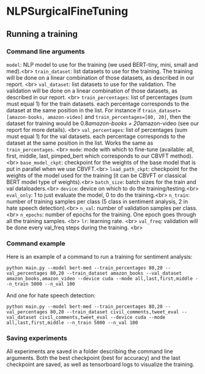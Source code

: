 # NLPSurgicalFineTuning

## Running a training

### Command line arguments

`model`: NLP model to use for the training (we used BERT-tiny, mini, small and med).<br\>
`train_dataset`: list datasets to use for the training. The training will be done on a linear combination of those datasets, as described in our report. <br\>
`val_dataset`: list datasets to use for the validation. The validation will be done on a linear combination of those datasets, as described in our report. <br\>
`train_percentages`: list of percentages (sum must equal 1) for the train datasets. each percentage corresponds to the dataset at the same position in the list. For instance if `train_dataset=[amazon-books, amazon-video]` and `train_percentages=[80, 20]`, then the dataset for training would be 0.8*amazon-books + 20*amazon-video (see our report for more details). <br\>
`val_percentages`: list of percentages (sum must equal 1) for the val datasets. each percentage corresponds to the dataset at the same position in the list. Works the same as `train_percentages`. <br\>
`mode`: mode with which to fine-tune (available: all, first, middle, last, pimped_bert which corresponds to our CBVFT method). <br\>
`base_model_ckpt`: checkpoint for the weights of the base model that is put in parallel when we use CBVFT.<br\>
`load_path_ckpt`: checkpoint for the weights of the model used for the training (it can be CBVFT or classical BERT model type of weights).<br\>
`batch_size`: batch sizes for the train and val dataloaders.<br\>
`device`: device on which to do the training/testing.<br\>
`eval_only`: 1 to just evaluate the model, 0 to do the training.<br\>
`n_train`: number of training samples per class (5 class in sentiment analysis, 2 in hate speech detection).<br\>
`n_val`: number of validation samples per class. <br\>
`n_epochs`: number of epochs for the training. One epoch goes through all the training samples. <br\>
`lr`: learning rate. <br\>
`val_freq`: validation will be done every val_freq steps during the training. <br\>

### Command example
Here is an example of a command to run a training for sentiment analysis:
```
python main.py --model bert-med --train_percentages 80,20 --val_percentages 80,20 --train_dataset amazon_books --val_dataset amazon_books,amazon_video --device cuda --mode all,last,first,middle --n_train 5000 --n_val 100
```

And one for hate speech detection:
```
python main.py --model bert-med --train_percentages 80,20 --val_percentages 80,20 --train_dataset civil_comments,tweet_eval --val_dataset civil_comments,tweet_eval --device cuda --mode all,last,first,middle --n_train 5000 --n_val 100
```

### Saving experiments
All experiments are saved in a folder describing the command line arguments. Both the best checkpoint (best for accuracy) and the last checkpoint are saved, as well as tensorboard logs to visualize the training.
